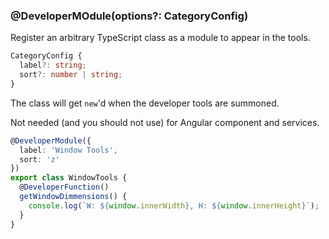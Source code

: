 ### @DeveloperMOdule(options?: CategoryConfig)

Register an arbitrary TypeScript class as a module to appear in the tools.

```ts
CategoryConfig {
  label?: string;
  sort?: number | string;
}
```

The class will get `new`'d when the developer tools are summoned.

Not needed (and you should not use) for Angular component and services.

```ts
@DeveloperModule({
  label: 'Window Tools',
  sort: 'z'
})
export class WindowTools {
  @DeveloperFunction()
  getWindowDimmensions() {
    console.log(`W: ${window.innerWidth}, H: ${window.innerHeight}`);
  }
}
```

